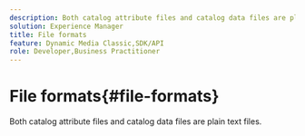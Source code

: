 ```yaml
---
description: Both catalog attribute files and catalog data files are plain text files.
solution: Experience Manager
title: File formats
feature: Dynamic Media Classic,SDK/API
role: Developer,Business Practitioner
---
```


# File formats{#file-formats}

Both catalog attribute files and catalog data files are plain text files.

